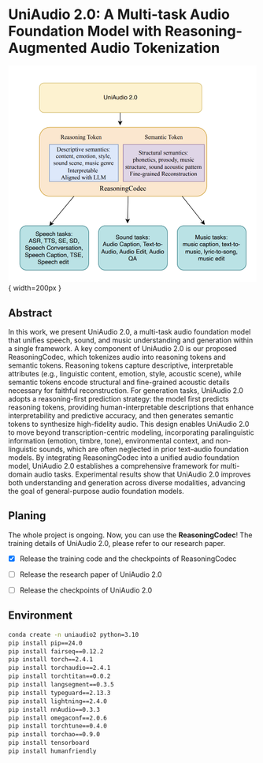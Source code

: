 # UniAudio 2.0: A Multi-task Audio Foundation Model with Reasoning-Augmented Audio Tokenization

![overview](figures/uniaudio2.0.png){ width=200px }

## Abstract

In this work, we present UniAudio 2.0, a multi-task audio foundation model that unifies speech, sound, and music understanding and generation within a single framework. A key component of UniAudio 2.0 is our proposed ReasoningCodec, which tokenizes audio into reasoning tokens and semantic tokens. Reasoning tokens capture descriptive, interpretable attributes (e.g., linguistic content, emotion, style, acoustic scene), while semantic tokens encode structural and fine-grained acoustic details necessary for faithful reconstruction.
For generation tasks, UniAudio 2.0 adopts a reasoning-first prediction strategy: the model first predicts reasoning tokens, providing human-interpretable descriptions that enhance interpretability and predictive accuracy, and then generates semantic tokens to synthesize high-fidelity audio. This design enables UniAudio 2.0 to move beyond transcription-centric modeling, incorporating paralinguistic information (emotion, timbre, tone), environmental context, and non-linguistic sounds, which are often neglected in prior text–audio foundation models.
By integrating ReasoningCodec into a unified audio foundation model, UniAudio 2.0 establishes a comprehensive framework for multi-domain audio tasks. Experimental results show that UniAudio 2.0 improves both understanding and generation across diverse modalities, advancing the goal of general-purpose audio foundation models.

## Planing

The whole project is ongoing. Now, you can use the **ReasoningCodec**! The training details of UniAudio 2.0, please refer to our research paper.

- [x] Release the training code and the checkpoints of ReasoningCodec
- [ ] Release the research paper of UniAudio 2.0
- [ ] Release the checkpoints of UniAudio 2.0


## Environment
```bash
conda create -n uniaudio2 python=3.10
pip install pip==24.0
pip install fairseq==0.12.2
pip install torch==2.4.1
pip install torchaudio==2.4.1
pip install torchtitan==0.0.2
pip install langsegment==0.3.5
pip install typeguard==2.13.3
pip install lightning==2.4.0
pip install nnAudio==0.3.3
pip install omegaconf==2.0.6
pip install torchtune==0.4.0
pip install torchao==0.9.0
pip install tensorboard
pip install humanfriendly
```


